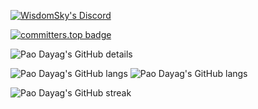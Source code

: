 [![WisdomSky's Discord](https://img.shields.io/badge/Discord-paothevovo-blue)](https://discordapp.com/users/486122279936458762/)


[![committers.top badge](https://user-badge.committers.top/philippines/WisdomSky.svg)](https://user-badge.committers.top/philippines/WisdomSky)

![Pao Dayag's GitHub details](https://github-profile-summary-cards.vercel.app/api/cards/profile-details?username=WisdomSky&theme=tokyonight)

![Pao Dayag's GitHub langs](https://github-profile-summary-cards.vercel.app/api/cards/most-commit-language?username=WisdomSky&theme=tokyonight) ![Pao Dayag's GitHub langs](https://github-profile-summary-cards.vercel.app/api/cards/repos-per-language?username=WisdomSky&theme=tokyonight)

![Pao Dayag's GitHub streak](https://github-readme-streak-stats.herokuapp.com/?user=WisdomSky&theme=tokyonight&hide_border=true&date_format=j%20M%5B%20Y%5D&card_width=480)
